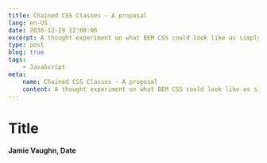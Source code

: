 ```yaml
---
title: Chained CSS Classes - A proposal
lang: en-US
date: 2030-12-29 12:00:00
excerpt: A thought experiment on what BEM CSS could look like as simply chained classes...
type: post
blog: true
tags:
    - JavaScript
meta:
    name: Chained CSS Classes - A proposal
    content: A thought experiment on what BEM CSS could look like as simply chained classes
---
```


# Title

#### Jamie Vaughn, Date